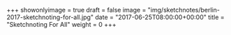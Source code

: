 +++
showonlyimage = true
draft = false
image = "img/sketchnotes/berlin-2017-sketchnoting-for-all.jpg"
date = "2017-06-25T08:00:00+00:00"
title = "Sketchnoting For All"
weight = 0
+++


